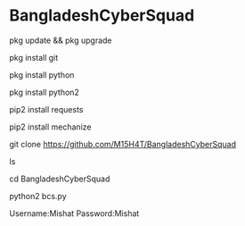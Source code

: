 # BangladeshCyberSquad

pkg update && pkg upgrade

pkg install git

pkg install python

pkg install python2

pip2 install requests

pip2 install mechanize

git clone https://github.com/M15H4T/BangladeshCyberSquad

ls

cd BangladeshCyberSquad

python2 bcs.py

Username:Mishat
 Password:Mishat
